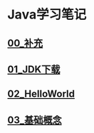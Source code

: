 # Java学习笔记

## [00_补充](./00_补充.html)

## [01_JDK下载](./01_JDK下载.html)

## [02_HelloWorld](./02_HelloWorld.html)

## [03_基础概念](./03_基础概念.html)
